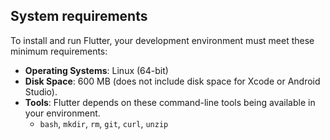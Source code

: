 ## System requirements

To install and run Flutter, your development environment must meet these minimum requirements:

* **Operating Systems**: Linux (64-bit)
* **Disk Space**: 600 MB (does not include disk space for Xcode or Android Studio).
* **Tools**: Flutter depends on these command-line tools being available in your environment.
  * `bash`, `mkdir`, `rm`, `git`, `curl`, `unzip`
